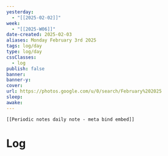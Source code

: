 ```yaml
---
yesterday: 
  - "[[2025-02-02]]"
week: 
  - "[[2025-W06]]" 
date-created: 2025-02-03
aliases: Monday February 3rd 2025
tags: log/day
type: log/day
cssClasses:
  - log
publish: false
banner: 
banner-y: 
cover: 
url: https://photos.google.com/u/0/search/February%202025
sleep: 
awake:
---
```


```meta-bind-embed
[[Periodic notes daily note - meta bind embed]]
```

# Log